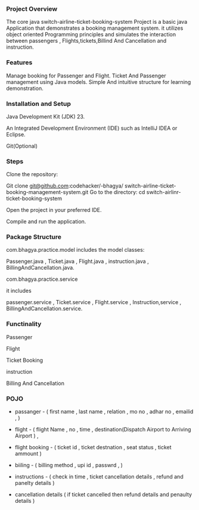 ### Project Overview
The core java switch-airline-ticket-booking-system Project is a basic
java Application that demonstrates a booking management system. it utilizes object oriented Programming
principles and simulates the interaction between passengers ,
Flights,tickets,Billind And Cancellation and instruction.

### Features
Manage booking for Passenger and Flight.
Ticket And Passenger management using Java models.
Simple And intuitive structure for learning demonstration.


### Installation and Setup
Java Development Kit (JDK) 23.

An Integrated Development Environment (IDE) such as 
IntelliJ IDEA or Eclipse.

Git(Optional)

### Steps
Clone the repository:

Git clone
git@github.com:codehacker/-bhagya/ switch-airline-ticket-booking-management-system.git
Go to the directory: cd switch-airlinr-ticket-booking-system

Open the project in your preferred IDE.

Compile and run the application.

### Package Structure 
com.bhagya.practice.model
includes the model classes:

Passenger.java , 
Ticket.java , 
Flight.java , 
instruction.java , 
BillingAndCancellation.java.

com.bhagya.practice.service

it includes

passenger.service , Ticket.service , Flight.service , Instruction,service , 
BillingAndCancellation.service.

### Functinality
Passenger

Flight

Ticket Booking

instruction

Billing And Cancellation

### POJO
- passanger  - ( first name , last name , relation , mo no , adhar no , emailid , )

- flight - ( flight Name , no , time , destination(Dispatch Airport to Arriving Airport ) ,
- flight booking - ( ticket id , ticket destnation , seat status , ticket ammount )
- biiling - ( billing method , upi id , passwrd , )
- instructions - ( check in time , ticket cancellation details , refund and panelty details )

- cancellation details ( if ticket cancelled then refund details and penaulty details )


